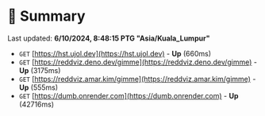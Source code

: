 # 📖 Summary
Last updated: **6/10/2024, 8:48:15 PTG "Asia/Kuala_Lumpur"**

- `GET` [https://hst.ujol.dev](https://hst.ujol.dev) - **Up** (660ms)
- `GET` [https://reddviz.deno.dev/gimme](https://reddviz.deno.dev/gimme) - **Up** (3175ms)
- `GET` [https://reddviz.amar.kim/gimme](https://reddviz.amar.kim/gimme) - **Up** (555ms)
- `GET` [https://dumb.onrender.com](https://dumb.onrender.com) - **Up** (42716ms)
